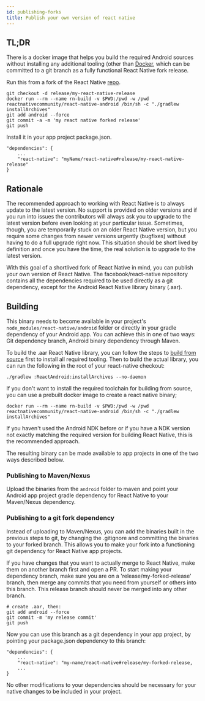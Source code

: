 ```yaml
---
id: publishing-forks
title: Publish your own version of react native
---
```


TL;DR
---
There is a docker image that helps you build the required Android sources without installing any additional tooling (other than [Docker](https://docs.docker.com/install/), which can be committed to a git branch as a fully functional React Native fork release.

Run this from a fork of the React Native [repo](https://github.com/facebook/react-native).
```
git checkout -d release/my-react-native-release
docker run --rm --name rn-build -v $PWD:/pwd -w /pwd reactnativecommunity/react-native-android /bin/sh -c "./gradlew installArchives"
git add android --force
git commit -a -m 'my react native forked release'
git push
```

Install it in your app project package.json.
```
"dependencies": {
    ...
    "react-native": "myName/react-native#release/my-react-native-release"
}
```

Rationale
---
The recommended approach to working with React Native is to always update to the latest version. No support is provided on older versions and if you run into issues the contributors will always ask you to upgrade to the latest version before even looking at your particular issue. Sometimes, though, you are temporarily stuck on an older React Native version, but you require some changes from newer versions urgently (bugfixes) without having to do a full upgrade right now. This situation should be short lived by definition and once you have the time, the real solution is to upgrade to the latest version.

With this goal of a shortlived fork of React Native in mind, you can publish your own version of React Native. The facebook/react-native repository contains all the dependencies required to be used directly as a git dependency, except for the Android React Native library binary (.aar).

Building
---

 This binary needs to become available in your project's `node_modules/react-native/android` folder or directly in your gradle dependency of your Android app. You can achieve this in one of two ways: Git dependency branch, Android binary dependency through Maven.

 To build the .aar React Native library, you can follow the steps to [build from source](building-from-source.md) first to install all required tooling. Then to build the actual library, you can run the following in the root of your react-native checkout:
 ```$bash
./gradlew :ReactAndroid:installArchives --no-daemon
 ```

If you don't want to 
install the required toolchain for building from source, you can use a prebuilt docker image to create a react native binary;
 ```
 docker run --rm --name rn-build -v $PWD:/pwd -w /pwd reactnativecommunity/react-native-android /bin/sh -c "./gradlew installArchives"
```
If you haven't used the Android NDK before or if you have a NDK version not exactly matching the required version for building React Native, this is the recommended approach.
 
The resulting binary can be made available to app projects in one of the two ways described below.

### Publishing to Maven/Nexus
Upload the binaries from the `android` folder to maven and point your Android app project gradle dependency for React Native to your Maven/Nexus dependency.

### Publishing to a git fork dependency
Instead of uploading to Maven/Nexus, you can add the binaries built in the previous steps to git, by changing the .gitignore and committing the binaries to your forked branch. This allows you to make your fork into a functioning git dependency for React Native app projects.

If you have changes that you want to actually merge to React Native, make them on another branch first and open a PR. To start making your dependency branch, make sure you are on a 'release/my-forked-release' branch, then merge any commits that you need from yourself or others into this branch. This release branch should never be merged into any other branch. 

```$bash
# create .aar, then:
git add android --force
git commit -m 'my release commit'
git push
```

Now you can use this branch as a git dependency in your app project, by pointing your package.json dependency to this branch:

```
"dependencies": {
    ...
    "react-native": "my-name/react-native#release/my-forked-release,
    ...
}
```

No other modifications to your dependencies should be necessary for your native changes to be included in your project.

